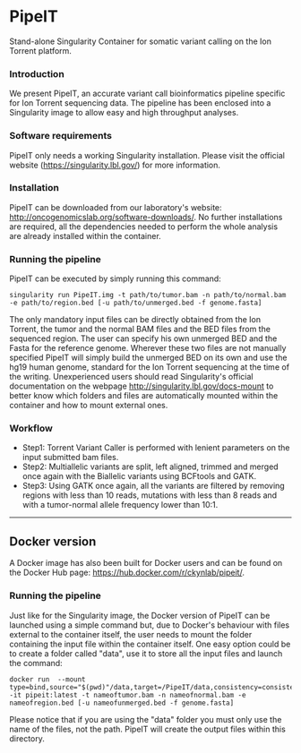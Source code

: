 # PipeIT
Stand-alone Singularity Container for somatic variant calling on the Ion Torrent platform.

### Introduction
We present PipeIT, an accurate variant call bioinformatics pipeline specific for Ion Torrent sequencing data. The pipeline has been enclosed into a Singularity image to allow easy and high throughput analyses.

### Software requirements
PipeIT only needs a working Singularity installation. Please visit the official website (https://singularity.lbl.gov/) for more information.

### Installation
PipeIT can be downloaded from our laboratory's website: http://oncogenomicslab.org/software-downloads/. 
No further installations are required, all the dependencies needed to perform the whole analysis are already installed within the container.

### Running the pipeline
PipeIT can be executed by simply running this command: 
```
singularity run PipeIT.img -t path/to/tumor.bam -n path/to/normal.bam -e path/to/region.bed [-u path/to/unmerged.bed -f genome.fasta]
```
The only mandatory input files can be directly obtained from the Ion Torrent, the tumor and the normal BAM files and the BED files from the sequenced region. The user can specify his own unmerged BED and the Fasta for the reference genome. Wherever these two files are not manually specified PipeIT will simply build the unmerged BED on its own and use the hg19 human genome, standard for the Ion Torrent sequencing at the time of the writing.
Unexperienced users should read Singularity's official documentation on the webpage http://singularity.lbl.gov/docs-mount to better know which folders and files are automatically mounted within the container and how to mount external ones.

### Workflow
- Step1: Torrent Variant Caller is performed with lenient parameters on the input submitted bam files.
- Step2: Multiallelic variants are split, left aligned, trimmed and merged once again with the Biallelic variants using BCFtools and GATK.
- Step3: Using GATK once again, all the variants are filtered by removing regions with less than 10 reads, mutations with less than 8 reads and with a tumor-normal allele frequency lower than 10:1.

***

## Docker version
A Docker image has also been built for Docker users and can be found on the Docker Hub page: https://hub.docker.com/r/ckynlab/pipeit/.

### Running the pipeline
Just like for the Singularity image, the Docker version of PipeIT can be launched using a simple command but, due to Docker's behaviour with files external to the container itself, the user needs to mount the folder containing the input file within the container itself.
One easy option could be to create a folder called "data", use it to store all the input files and launch the command: 
```
docker run  --mount type=bind,source="$(pwd)"/data,target=/PipeIT/data,consistency=consistent -it pipeit:latest -t nameoftumor.bam -n nameofnormal.bam -e nameofregion.bed [-u nameofunmerged.bed -f genome.fasta]
```
Please notice that if you are using the "data" folder you must only use the name of the files, not the path.
PipeIT will create the output files within this directory.
